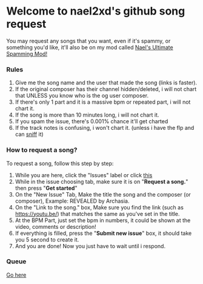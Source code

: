 # Welcome to nael2xd's github song request

You may request any songs that you want, even if it's spammy, or something you'd like, it'll also be on my mod called [Nael's Ultimate Spamming Mod!](https://gamejolt.com/games/NUSM/886661)

### Rules
1. Give me the song name and the user that made the song (links is faster).
2. If the original composer has their channel hidden/deleted, i will not chart that UNLESS you know who is the og user composer.
3. If there's only 1 part and it is a massive bpm or repeated part, i will not chart it.
4. If the song is more than 10 minutes long, i will not chart it.
5. If you spam the issue, there's 0.001% chance it'll get charted
6. If the track notes is confusing, i won't chart it. (unless i have the flp and can [sniff](https://github.com/JordanSantiagoYT/SNIFF) it)

### How to request a song?

To request a song, follow this step by step:
1. While you are here, click the "Issues" label or click [this](https://github.com/NAEL2XD/Songs-to-chart-Requests/issues/new/choose)
2. While in the issue choosing tab, make sure it is on "**Request a song.**" then press "**Get started**"
3. On the "New Issue" Tab, Make the title the song and the composer (or composer), Example: REVEALED by Archasia.
4. On the "Link to the song." box, Make sure you find the link (such as https://youtu.be/) that matches the same as you've set in the title.
5. At the BPM Part, just set the bpm in numbers, it could be shown at the video, comments or description!
6. If everything is filled, press the "**Submit new issue**" box, it should take you 5 second to create it.
7. And you are done! Now you just have to wait until i respond.

### Queue

[Go here](https://github.com/users/NAEL2XD/projects/1)
